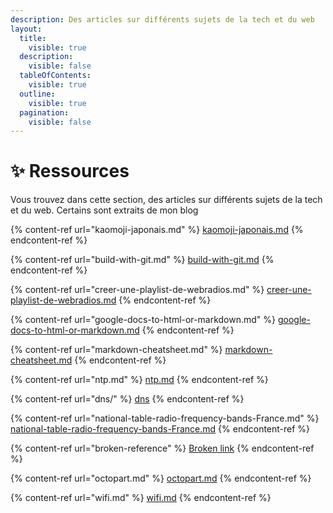 ```yaml
---
description: Des articles sur différents sujets de la tech et du web
layout:
  title:
    visible: true
  description:
    visible: false
  tableOfContents:
    visible: true
  outline:
    visible: true
  pagination:
    visible: false
---
```


# ✨ Ressources

Vous trouvez dans cette section, des articles sur différents sujets de la tech et du web. Certains sont extraits de mon blog

{% content-ref url="kaomoji-japonais.md" %}
[kaomoji-japonais.md](kaomoji-japonais.md)
{% endcontent-ref %}

{% content-ref url="build-with-git.md" %}
[build-with-git.md](build-with-git.md)
{% endcontent-ref %}

{% content-ref url="creer-une-playlist-de-webradios.md" %}
[creer-une-playlist-de-webradios.md](creer-une-playlist-de-webradios.md)
{% endcontent-ref %}

{% content-ref url="google-docs-to-html-or-markdown.md" %}
[google-docs-to-html-or-markdown.md](google-docs-to-html-or-markdown.md)
{% endcontent-ref %}

{% content-ref url="markdown-cheatsheet.md" %}
[markdown-cheatsheet.md](markdown-cheatsheet.md)
{% endcontent-ref %}

{% content-ref url="ntp.md" %}
[ntp.md](ntp.md)
{% endcontent-ref %}

{% content-ref url="dns/" %}
[dns](dns/)
{% endcontent-ref %}

{% content-ref url="national-table-radio-frequency-bands-France.md" %}
[national-table-radio-frequency-bands-France.md](national-table-radio-frequency-bands-France.md)
{% endcontent-ref %}

{% content-ref url="broken-reference" %}
[Broken link](broken-reference)
{% endcontent-ref %}

{% content-ref url="octopart.md" %}
[octopart.md](octopart.md)
{% endcontent-ref %}

{% content-ref url="wifi.md" %}
[wifi.md](wifi.md)
{% endcontent-ref %}
